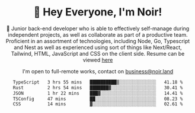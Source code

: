 <div align="center">

<h1 align="center">👋 Hey Everyone, I'm Noir! </h1>
  
<p>
  
 🎉 Junior back-end developer who is able to effectively self-manage during independent projects, as well as collaborate as part of a productive team. Proficient in an assortment of technologies, including Node, Go, Typescript and Nest as well as experienced using sort of things like Next/React, Tailwind, HTML, JavaScript and CSS on the client side. Resume can be viewed [here](https://cdn.noir.land/resume)

</p>
   
<p align="center">

  I'm open to full-remote works, contact on [business@noir.land](mailto:business@noir.land) 
 
 </p>
   

  
<!--START_SECTION:waka-->

```txt
TypeScript   3 hrs 55 mins   ██████████▒░░░░░░░░░░░░░░   41.18 %
Rust         2 hrs 54 mins   ███████▓░░░░░░░░░░░░░░░░░   30.41 %
JSON         1 hr 22 mins    ███▓░░░░░░░░░░░░░░░░░░░░░   14.41 %
TSConfig     47 mins         ██░░░░░░░░░░░░░░░░░░░░░░░   08.23 %
CSS          14 mins         ▓░░░░░░░░░░░░░░░░░░░░░░░░   02.61 %
```

<!--END_SECTION:waka-->
